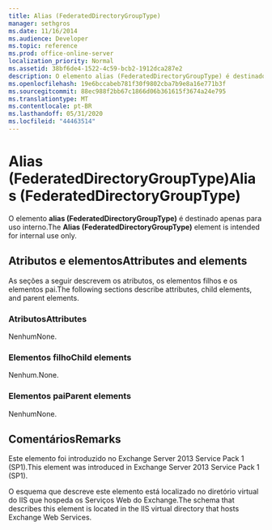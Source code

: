 ```yaml
---
title: Alias (FederatedDirectoryGroupType)
manager: sethgros
ms.date: 11/16/2014
ms.audience: Developer
ms.topic: reference
ms.prod: office-online-server
localization_priority: Normal
ms.assetid: 38bf6de4-1522-4c59-bcb2-1912dca287e2
description: O elemento alias (FederatedDirectoryGroupType) é destinado apenas para uso interno.
ms.openlocfilehash: 19e6bccabeb781f30f9802cba7b9e8a16e771b3f
ms.sourcegitcommit: 88ec988f2bb67c1866d06b361615f3674a24e795
ms.translationtype: MT
ms.contentlocale: pt-BR
ms.lasthandoff: 05/31/2020
ms.locfileid: "44463514"
---
```

# <a name="alias-federateddirectorygrouptype"></a><span data-ttu-id="c4cf0-103">Alias (FederatedDirectoryGroupType)</span><span class="sxs-lookup"><span data-stu-id="c4cf0-103">Alias (FederatedDirectoryGroupType)</span></span>

<span data-ttu-id="c4cf0-104">O elemento **alias (FederatedDirectoryGroupType)** é destinado apenas para uso interno.</span><span class="sxs-lookup"><span data-stu-id="c4cf0-104">The **Alias (FederatedDirectoryGroupType)** element is intended for internal use only.</span></span> 

## <a name="attributes-and-elements"></a><span data-ttu-id="c4cf0-105">Atributos e elementos</span><span class="sxs-lookup"><span data-stu-id="c4cf0-105">Attributes and elements</span></span>

<span data-ttu-id="c4cf0-106">As seções a seguir descrevem os atributos, os elementos filhos e os elementos pai.</span><span class="sxs-lookup"><span data-stu-id="c4cf0-106">The following sections describe attributes, child elements, and parent elements.</span></span>
  
### <a name="attributes"></a><span data-ttu-id="c4cf0-107">Atributos</span><span class="sxs-lookup"><span data-stu-id="c4cf0-107">Attributes</span></span>

<span data-ttu-id="c4cf0-108">Nenhum</span><span class="sxs-lookup"><span data-stu-id="c4cf0-108">None.</span></span>
  
### <a name="child-elements"></a><span data-ttu-id="c4cf0-109">Elementos filho</span><span class="sxs-lookup"><span data-stu-id="c4cf0-109">Child elements</span></span>

<span data-ttu-id="c4cf0-110">Nenhum.</span><span class="sxs-lookup"><span data-stu-id="c4cf0-110">None.</span></span>
  
### <a name="parent-elements"></a><span data-ttu-id="c4cf0-111">Elementos pai</span><span class="sxs-lookup"><span data-stu-id="c4cf0-111">Parent elements</span></span>

<span data-ttu-id="c4cf0-112">Nenhum</span><span class="sxs-lookup"><span data-stu-id="c4cf0-112">None.</span></span>
  
## <a name="remarks"></a><span data-ttu-id="c4cf0-113">Comentários</span><span class="sxs-lookup"><span data-stu-id="c4cf0-113">Remarks</span></span>

<span data-ttu-id="c4cf0-114">Este elemento foi introduzido no Exchange Server 2013 Service Pack 1 (SP1).</span><span class="sxs-lookup"><span data-stu-id="c4cf0-114">This element was introduced in Exchange Server 2013 Service Pack 1 (SP1).</span></span>
  
<span data-ttu-id="c4cf0-115">O esquema que descreve este elemento está localizado no diretório virtual do IIS que hospeda os Serviços Web do Exchange.</span><span class="sxs-lookup"><span data-stu-id="c4cf0-115">The schema that describes this element is located in the IIS virtual directory that hosts Exchange Web Services.</span></span>
  


